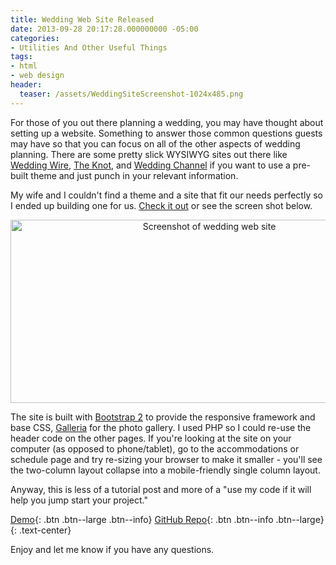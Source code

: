 ```yaml
---
title: Wedding Web Site Released
date: 2013-09-28 20:17:28.000000000 -05:00
categories:
- Utilities And Other Useful Things
tags:
- html
- web design
header:
  teaser: /assets/WeddingSiteScreenshot-1024x485.png
---
```

<p>For those of you out there planning a wedding, you may have thought about setting up a website. Something to answer those common questions guests may have so that you can focus on all of the other aspects of wedding planning. There are some pretty slick WYSIWYG sites out there like <a href="http://www.weddingwire.com">Wedding Wire</a>, <a href="http://www.theknot.com/" target="_blank">The Knot</a>, and <a href="http://www.weddingchannel.com/" target="_blank">Wedding Channel</a> if you want to use a pre-built theme and just punch in your relevant information.</p>
<p>My wife and I couldn't find a theme and a site that fit our needs perfectly so I ended up building one for us.  <a href="http://alexdglover.github.io/cassieandalexwedding/index.html" target="_blank">Check it out</a> or see the screen shot below.</p>
<p style="text-align: center;"><a href="http://alexdglover.com/wp-content/uploads/2013/09/WeddingSiteScreenshot.png"><img class="aligncenter size-large wp-image-593" alt="Screenshot of wedding web site" src="{{ site.baseurl }}/assets/WeddingSiteScreenshot-1024x485.png" width="620" height="293" /></a></p>
<p>The site is built with <a href="http://getbootstrap.com/2.3.2/" target="_blank">Bootstrap 2</a> to provide the responsive framework and base CSS, <a href="http://galleria.io/" target="_blank">Galleria</a> for the photo gallery. I used PHP so I could re-use the header code on the other pages. If you're looking at the site on your computer (as opposed to phone/tablet), go to the accommodations or schedule page and try re-sizing your browser to make it smaller - you'll see the two-column layout collapse into a mobile-friendly single column layout.</p>
<p>Anyway, this is less of a tutorial post and more of a "use my code if it will help you jump start your project."</p>

[Demo](http://alexdglover.github.io/cassieandalexwedding/index.html){: .btn .btn--large .btn--info}
[GitHub Repo](https://github.com/alexdglover/cassieandalexwedding/){: .btn .btn--info .btn--large}
{: .text-center}

<p>Enjoy and let me know if you have any questions.</p>
